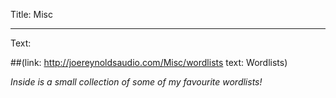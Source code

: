 Title: Misc

----

Text: 

##(link: http://joereynoldsaudio.com/Misc/wordlists text: Wordlists)

*Inside is a small collection of some of my favourite wordlists!*